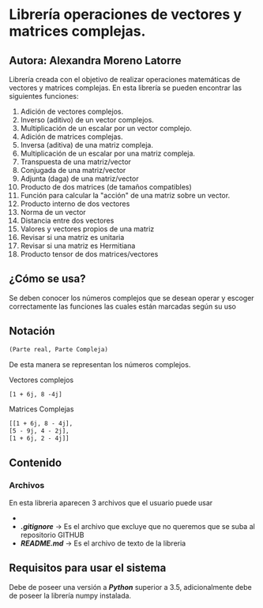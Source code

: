 # Librería operaciones de vectores y matrices complejas.
## Autora: Alexandra Moreno Latorre

Librería creada con el objetivo de realizar operaciones matemáticas de vectores y matrices complejas.
En esta librería se pueden encontrar las siguientes funciones:
 
1. Adición de vectores complejos.
2. Inverso (aditivo) de un vector complejos.
3. Multiplicación de un escalar por un vector complejo.
4. Adición de matrices complejas.
5. Inversa (aditiva) de una matriz compleja.
6. Multiplicación de un escalar por una matriz compleja.
7. Transpuesta de una matriz/vector
8.  Conjugada de una matriz/vector
9.  Adjunta (daga) de una matriz/vector
10. Producto de dos matrices (de tamaños compatibles)
11. Función para calcular la "acción" de una matriz sobre un vector.
12. Producto interno de dos vectores
13. Norma de un vector
14. Distancia entre dos vectores
15. Valores  y vectores propios de una matriz
16. Revisar si una matriz es unitaria
17. Revisar si una matriz es Hermitiana
18. Producto tensor de dos matrices/vectores

## ¿Cómo se usa?
Se deben conocer los números complejos que se desean operar y escoger correctamente las funciones las cuales están marcadas según su uso


## Notación

``` txt
(Parte real, Parte Compleja)
```
De esta manera se representan los números complejos.

Vectores complejos

``` txt
[1 + 6j, 8 -4j]
```
Matrices Complejas
``` txt
[[1 + 6j, 8 - 4j],
[5 - 9j, 4 - 2j],
[1 + 6j, 2 - 4j]]
```

## Contenido


### Archivos

 
En esta libreria aparecen 3 archivos que el usuario puede usar

-
- ***.gitignore*** -> Es el archivo que excluye que no queremos que se suba al repositorio GITHUB
- ***README.md*** -> Es el archivo de texto de la libreria

## Requisitos para usar el sistema

Debe de poseer una versión a ***Python*** superior a 3.5, adicionalmente debe de poseer la librería numpy instalada.

